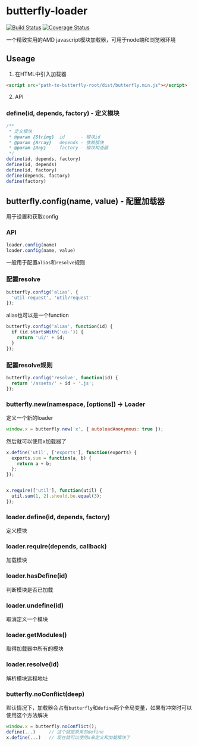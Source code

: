 butterfly-loader
====

[![Build Status](https://travis-ci.org/bencode/butterfly-loader.svg?branch=master)](https://travis-ci.org/bencode/butterfly-loader)
[![Coverage Status](https://coveralls.io/repos/bencode/butterfly-loader/badge.svg?branch=master&service=github)](https://coveralls.io/github/bencode/butterfly-loader?branch=master)


一个精致实用的AMD javascript模块加载器，可用于node端和浏览器环境


## Useage


1. 在HTML中引入加载器


```html
<script src="path-to-butterfly-root/dist/butterfly.min.js"></script>
```

2. API


### define(id, depends, factory) - 定义模块


```js
/**
 * 定义模块
 * @param {String}  id      - 模块id
 * @param {Array}   depends - 依赖模块
 * @param {Any}     factory - 模块构造器
 */
define(id, depends, factory)
define(id, depends)
define(id, factory)
define(depends, factory)
define(factory)
```


## butterfly.config(name, value) - 配置加载器

用于设置和获取config

### API

```js
loader.config(name)
loader.config(name, value)
```

一般用于配置`alias`和`resolve`规则


### 配置resolve

```js
butterfly.config('alias', {
  'util-request', 'util/request'
});
```

alias也可以是一个function

```js
butterfly.config('alias', function(id) {
  if (id.startsWith('ui-')) {
    return 'ui/' + id;
  }
});
```

### 配置resolve规则


```js
butterfly.config('resolve', function(id) {
  return '/assets/' + id + '.js';
});
```

### butterfly.new(namespace, [options]) -> Loader

定义一个新的loader

```js
window.x = butterfly.new('x', { autoloadAnonymous: true });
```

然后就可以使用x加载器了

```js
x.define('util', ['exports'], function(exports) {
  exports.sum = function(a, b) {
    return a + b;
  };
});


x.require(['util'], function(util) {
  util.sum(1, 2).should.be.equal(3);
});
```


### loader.define(id, depends, factory)

定义模块

### loader.require(depends, callback)

加载模块

### loader.hasDefine(id)

判断模块是否已加载

### loader.undefine(id)

取消定义一个模块

### loader.getModules()

取得加载器中所有的模块

### loader.resolve(id)

解析模块远程地址


### butterfly.noConflict(deep)

默认情况下，加载器会占有`butterfly`和`define`两个全局变量，如果有冲突时可以使用这个方法解决

```js
window.x = butterfly.noConflict();
define(...)     // 这个就是原来的define
x.define(...)   // 现在就可以使用x来定义和加载模块了
```
